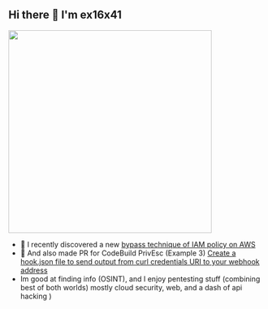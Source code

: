 ## Hi there 👋 I'm ex16x41

<img width=400 src='https://github-readme-stats.vercel.app/api?username=ex16x41&theme=vue-dark&show_icons=true&hide_border=false&count_private=false' />

- 🔭 I recently discovered a new [bypass technique of IAM policy on AWS](https://cloud.hacktricks.wiki/en/pentesting-cloud/aws-security/aws-post-exploitation/aws-sts-post-exploitation.html#bypass-user-agent-restrictions-from-python)
- 🔭 And also made PR for CodeBuild PrivEsc (Example 3) [Create a hook.json file to send output from curl credentials URI to your webhook address](https://cloud.hacktricks.wiki/en/pentesting-cloud/aws-security/aws-privilege-escalation/aws-codebuild-privesc.html#iampassrole-codebuildcreateproject-codebuildstartbuild--codebuildstartbuildbatch)
- Im good at finding info (OSINT), and I enjoy pentesting stuff (combining best of both worlds) mostly cloud security, web, and a dash of api hacking )
